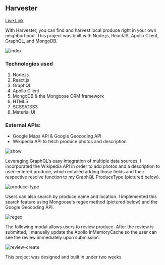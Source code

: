 ## Harvester
[Live Link](https://backyardharvest.herokuapp.com/#/)

With Harvester, you can find and harvest local produce right in your own neighborhood. This project was built with Node.js, ReactJS, Apollo Client, GraphQL, and MongoDB.

![index](https://user-images.githubusercontent.com/39382120/63894648-03f84d00-c9a2-11e9-92f5-b34d2f8deb8b.png)

### Technologies used
 1.	Node.js
 2. React.js
 3.	GraphQL
 4. Apollo Client
 3.	MongoDB & the Mongoose ORM framework
 4.	HTML5
 5.	SCSS/CSS3
 6. Material UI

### External APIs:

* Google Maps API & Google Geocoding API
* Wikipedia API to fetch produce photos and description

![show](https://user-images.githubusercontent.com/39382120/63894649-03f84d00-c9a2-11e9-856d-186842ab7066.png)

Leveraging GraphQL’s easy integration of multiple data sources, I incorporated the Wikipedia API in order to add photos and a description to user-entered produce, which entailed adding those fields and their respective resolve function to my GraphQL ProduceType (pictured below). 

![produce-type](https://user-images.githubusercontent.com/39382120/63896304-85ea7500-c9a6-11e9-89df-62ca26140b3e.png)

Users can also search by produce name and location. I implemented this search feature using Mongoose's regex method (pictured below) and the Google Geocoding API.

![regex](https://user-images.githubusercontent.com/39382120/63896303-85ea7500-c9a6-11e9-972f-93dcd8121a09.png)

The following modal allows users to review produce. After the review is submitted, I manually update the Apollo InMemoryCache so the user can see the review immediately upon submission.

![review-create](https://user-images.githubusercontent.com/39382120/63894650-03f84d00-c9a2-11e9-910d-5e1c88ead871.png)

This project was designed and built in under two weeks.
